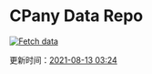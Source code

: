 # CPany Data Repo

[![Fetch data](https://github.com/yjl9903/CPany/actions/workflows/fetch.yml/badge.svg)](https://github.com/yjl9903/CPany/actions/workflows/fetch.yml)

<!-- START_SECTION: update_time -->
更新时间：[2021-08-13 03:24](https://www.timeanddate.com/worldclock/fixedtime.html?msg=Fetch+data&iso=20210813T032422&p1=237)
<!-- END_SECTION: update_time -->
